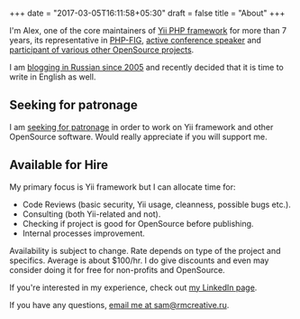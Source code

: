+++
date = "2017-03-05T16:11:58+05:30"
draft = false
title = "About"
+++

I'm Alex, one of the core maintainers of [Yii PHP framework](https://www.yiiframework.com/)
for more than 7 years, its representative in [PHP-FIG](http://www.php-fig.org/),
[active conference speaker](https://slides.rmcreative.ru/) and [participant of various other
OpenSource projects](https://github.com/samdark/).

I am [blogging in Russian since 2005](https://rmcreative.ru/) and recently decided
that it is time to write in English as well.

## Seeking for patronage

I am [seeking for patronage](https://www.patreon.com/samdark) in order to work on Yii framework and other OpenSource software.
Would really appreciate if you will support me.

## Available for Hire

My primary focus is Yii framework but I can allocate time for:

- Code Reviews (basic security, Yii usage, cleanness, possible bugs etc.).
- Consulting (both Yii-related and not).
- Checking if project is good for OpenSource before publishing.
- Internal processes improvement.

Availability is subject to change. Rate depends on type of the project and specifics. Average is
about $100/hr. I do give discounts and even may consider doing it for free for non-profits and OpenSource.

If you're interested in my experience, check out [my LinkedIn page](https://www.linkedin.com/in/makarov/).

If you have any questions, <a href="mailto:sam@rmcreative.ru">email me at sam@rmcreative.ru</a>.
